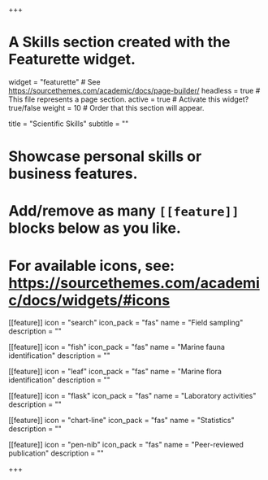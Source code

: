 +++
# A Skills section created with the Featurette widget.
widget = "featurette"  # See https://sourcethemes.com/academic/docs/page-builder/
headless = true  # This file represents a page section.
active = true  # Activate this widget? true/false
weight = 10  # Order that this section will appear.

title = "Scientific Skills"
subtitle = ""

# Showcase personal skills or business features.
#
# Add/remove as many `[[feature]]` blocks below as you like.
#
# For available icons, see: https://sourcethemes.com/academic/docs/widgets/#icons

[[feature]]
  icon = "search"
  icon_pack = "fas"
  name = "Field sampling"
  description = ""

[[feature]]
  icon = "fish"
  icon_pack = "fas"
  name = "Marine fauna identification"
  description = ""

[[feature]]
  icon = "leaf"
  icon_pack = "fas"
  name = "Marine flora identification"
  description = ""

[[feature]]
  icon = "flask"
  icon_pack = "fas"
  name = "Laboratory activities"
  description = ""

[[feature]]
  icon = "chart-line"
  icon_pack = "fas"
  name = "Statistics"
  description = ""

[[feature]]
  icon = "pen-nib"
  icon_pack = "fas"
  name = "Peer-reviewed publication"
  description = ""

+++
